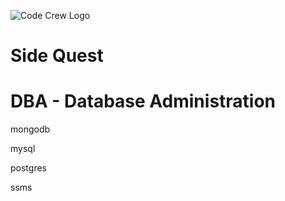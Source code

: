 ![Code Crew Logo](/Imgs/codecrewlogo.png  "image_tooltip")
# Side Quest

# DBA - Database Administration

mongodb

mysql

postgres

ssms